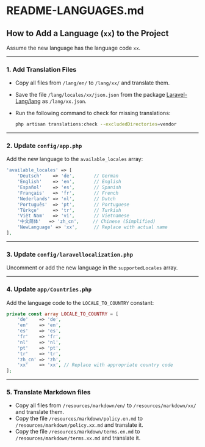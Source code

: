 # README-LANGUAGES.md

## How to Add a Language (`xx`) to the Project

Assume the new language has the language code `xx`.

---

### 1. Add Translation Files

-   Copy all files from `/lang/en/` to `/lang/xx/` and translate them.
-   Save the file `/lang/locales/xx/json.json` from the package [Laravel-Lang/lang](https://github.com/Laravel-Lang/lang/tree/main/locales) as `/lang/xx.json`.
-   Run the following command to check for missing translations:

    ```bash
    php artisan translations:check --excludedDirectories=vendor
    ```

---

### 2. Update `config/app.php`

Add the new language to the `available_locales` array:

```php
'available_locales' => [
    'Deutsch'    => 'de',       // German
    'English'    => 'en',       // English
    'Español'    => 'es',       // Spanish
    'Français'   => 'fr',       // French
    'Nederlands' => 'nl',       // Dutch
    'Português'  => 'pt',       // Portuguese
    'Türkçe'     => 'tr',       // Turkish
    'Việt Nam'   => 'vi',       // Vietnamese
    '中文简体'   => 'zh_cn',     // Chinese (Simplified)
    'NewLanguage' => 'xx',      // Replace with actual name
],
```

---

### 3. Update `config/laravellocalization.php`

Uncomment or add the new language in the `supportedLocales` array.

---

### 4. Update `app/Countries.php`

Add the language code to the `LOCALE_TO_COUNTRY` constant:

```php
private const array LOCALE_TO_COUNTRY = [
    'de'    => 'de',
    'en'    => 'en',
    'es'    => 'es',
    'fr'    => 'fr',
    'nl'    => 'nl',
    'pt'    => 'pt',
    'tr'    => 'tr',
    'zh_cn' => 'zh',
    'xx'    => 'xx', // Replace with appropriate country code
];
```

---

### 5. Translate Markdown files

-   Copy all files from `/resources/markdown/en/` to `/resources/markdown/xx/` and translate them.
-   Copy the file `/resources/markdown/policy.en.md` to `/resources/markdown/policy.xx.md` and translate it.
-   Copy the file `/resources/markdown/terms.en.md` to `/resources/markdown/terms.xx.md` and translate it.
